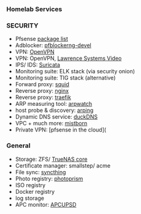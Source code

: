 ### Homelab Services

### SECURITY
- Pfsense [package list](https://docs.netgate.com/pfsense/en/latest/packages/list.html)
- Adblocker: [pfblockerng-devel](https://docs.netgate.com/pfsense/en/latest/packages/pfblocker.html)
- VPN: [OpenVPN](https://docs.netgate.com/pfsense/en/latest/recipes/openvpn-ra.html)
- VPN: OpenVPN, [Lawrence Systems Video](https://www.youtube.com/watch?v=PgielyUFGeQ)
- IPS/ IDS: [Suricata](https://suricata.readthedocs.io/en/suricata-6.0.3/)
- Monitoring suite: ELK stack (via security onion)
- Monitoring suite: TIG stack (alternative)
- Forward proxy: [squid](https://docs.netgate.com/pfsense/en/latest/recipes/http-client-proxy.html)
- Reverse proxy: [nginx](https://docs.nginx.com/nginx/admin-guide/web-server/reverse-proxy/)
- Reverse proxy: [traefik](https://traefik.io/traefik/)
- ARP measuring tool: [arpwatch](https://en.wikipedia.org/wiki/Arpwatch)
- host probe & discovery: [arping](https://docs.netgate.com/pfsense/en/latest/packages/arping.html)
- Dynamic DNS service: [duckDNS](https://www.duckdns.org/)
- VPC + much more: [mistborn](https://gitlab.com/cyber5k/mistborn)
- Private VPN: [pfsense in the cloud](

### General 
- Storage: ZFS/ [TrueNAS core](https://www.truenas.com/docs/)
- Certificate manager: smallstep/ acme
- File sync: [syncthing](https://syncthing.net/)
- Photo registry: [photoprism](https://photoprism.app/)
- ISO registry
- Docker registry
- log storage 
- APC monitor: [APCUPSD](http://www.apcupsd.org/manual/manual.html)
